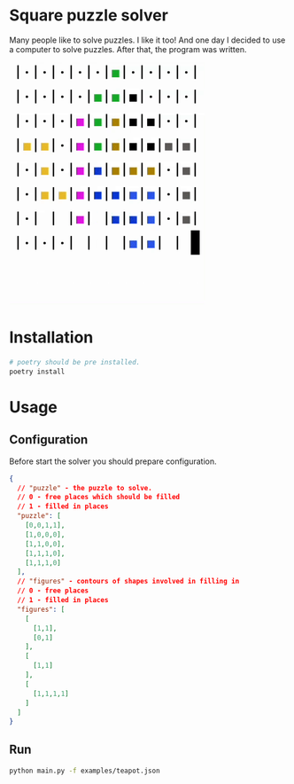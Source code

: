 # Square puzzle solver

Many people like to solve puzzles. I like it too! And one day I decided to use a computer to solve puzzles. After that, the program was written.

<img src="./assets/demo.gif" width="354" alt="demo">

# Installation
```bash
# poetry should be pre installed.
poetry install
```

# Usage

## Configuration
Before start the solver you should prepare configuration.

```json
{
  // "puzzle" - the puzzle to solve. 
  // 0 - free places which should be filled
  // 1 - filled in places
  "puzzle": [
    [0,0,1,1],
    [1,0,0,0],
    [1,1,0,0],
    [1,1,1,0],
    [1,1,1,0]
  ],
  // "figures" - contours of shapes involved in filling in
  // 0 - free places
  // 1 - filled in places
  "figures": [
    [
      [1,1],
      [0,1]
    ],
    [
      [1,1]
    ],
    [
      [1,1,1,1]
    ]
  ]
}
```

## Run 

```bash
python main.py -f examples/teapot.json
```
